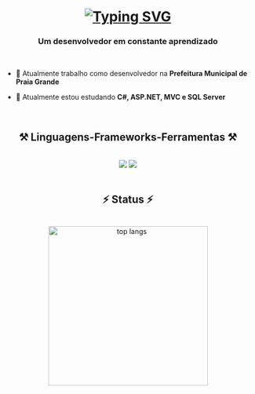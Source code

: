 <h1 align="center">
  <a href="https://git.io/typing-svg">
    <img src="https://readme-typing-svg.demolab.com?font=Honk&size=25&duration=2500&pause=1400&center=true&random=false&width=435&lines=Ol%C3%A1!+%F0%9F%91%8B;Me+chamo+Luan+Spataro!" alt="Typing SVG" />
  </a>
</h1>

<h3 align="center">Um desenvolvedor em constante aprendizado</h3>

<br/>

- 🔭 Atualmente trabalho como desenvolvedor na **Prefeitura Municipal de Praia Grande**

- 🌱 Atualmente estou estudando **C#, ASP.NET, MVC e SQL Server**

<br/>

<h2 align="center">⚒️ Linguagens-Frameworks-Ferramentas ⚒️</h2>
<br/>
<div align="center">
    <img src="https://skillicons.dev/icons?i=cs,java,python,js,html,css,bootstrap" />
    <img src="https://skillicons.dev/icons?i=visualstudio,selenium,git" /><br>
</div>

<br/>

<h2 align="center">⚡ Status ⚡</h2>
<br>
<div align=center>
  <img width=325 align="center" src="https://github-readme-stats-salesp07.vercel.app/api/top-langs/?username=luanspataro&langs_count=8&layout=compact&theme=react&border_radius=10&size_weight=0.5&count_weight=0.5&exclude_repo=github-readme-stats" alt="top langs" />
</div>
